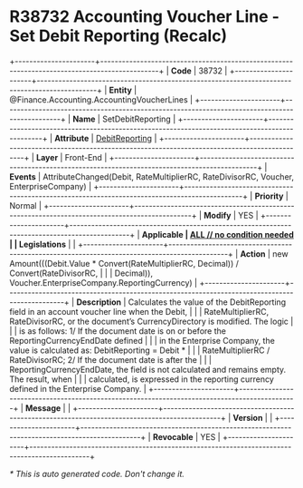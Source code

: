 ﻿---
erp.type: front-end-business-rule
erp.entity: Finance.Accounting.AccountingVoucherLines
---

# R38732 Accounting Voucher Line - Set Debit Reporting (Recalc)
+----------------------+----------------------------------------------------------------------------------------------+
| **Code**             | 38732                                                                                        |
+----------------------+----------------------------------------------------------------------------------------------+
| **Entity**           | @Finance.Accounting.AccountingVoucherLines                                                   |
+----------------------+----------------------------------------------------------------------------------------------+
| **Name**             | SetDebitReporting                                                                            |
+----------------------+----------------------------------------------------------------------------------------------+
| **Attribute**        | [DebitReporting](../entities/Finance.Accounting.AccountingVoucherLines.md#debitreporting)    |
+----------------------+----------------------------------------------------------------------------------------------+
| **Layer**            | Front-End                                                                                    |
+----------------------+----------------------------------------------------------------------------------------------+
| **Events**           | AttributeChanged(Debit, RateMultiplierRC, RateDivisorRC, Voucher, EnterpriseCompany)         |
+----------------------+----------------------------------------------------------------------------------------------+
| **Priority**         | Normal                                                                                       |
+----------------------+----------------------------------------------------------------------------------------------+
| **Modify**           | YES                                                                                          |
+----------------------+----------------------------------------------------------------------------------------------+
| **Applicable         | [ALL // no condition needed](xref:applicable-legislations)                                   |
| Legislations**       |                                                                                              |
+----------------------+----------------------------------------------------------------------------------------------+
| **Action**           | new Amount(((Debit.Value * Convert(RateMultiplierRC, Decimal)) / Convert(RateDivisorRC,      |
|                      | Decimal)), Voucher.EnterpriseCompany.ReportingCurrency)                                      |
+----------------------+----------------------------------------------------------------------------------------------+
| **Description**      | Calculates the value of the DebitReporting field in an account voucher line when the Debit,  |
|                      | RateMultiplierRC, RateDivisorRC, or the document’s CurrencyDirectory is modified. The logic  |
|                      | is as follows: 1/ If the document date is on or before the ReportingCurrencyEndDate defined  |
|                      | in the Enterprise Company, the value is calculated as: DebitReporting = Debit *              |
|                      | RateMultiplierRC / RateDivisorRC; 2/ If the document date is after the                       |
|                      | ReportingCurrencyEndDate, the field is not calculated and remains empty. The result, when    |
|                      | calculated, is expressed in the reporting currency defined in the Enterprise Company.        |
+----------------------+----------------------------------------------------------------------------------------------+
| **Message**          |                                                                                              |
+----------------------+----------------------------------------------------------------------------------------------+
| **Version**          |                                                                                              |
+----------------------+----------------------------------------------------------------------------------------------+
| **Revocable**        | YES                                                                                          |
+----------------------+----------------------------------------------------------------------------------------------+

*\* This is auto generated code. Don't change it.*
